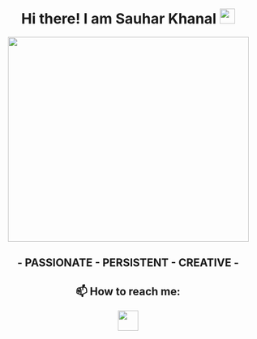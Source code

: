<div align="center">
  <h1> Hi there! I am Sauhar Khanal <img src="https://media.giphy.com/media/Xzd3IrFzLskG3ermeJ/giphy.gif"  width="30px" /> </h1>

<!--
**sauhark/sauhark** is a ✨ _special_ ✨ repository because its `README.md` (this file) appears on your GitHub profile.

Here are some ideas to get you started:

- 🔭 I’m currently working on ...
- 🌱 I’m currently learning ...
- 👯 I’m looking to collaborate on ...
- 🤔 I’m looking for help with ...
- 💬 Ask me about ...
- 📫 How to reach me: ...
- 😄 Pronouns: ...
- ⚡ Fun fact: ...
-->


<img src="https://cdn.dribbble.com/userupload/22906166/file/original-ffcac8e074af7de5e6ac6db9873dff66.gif" height="405px" width="475px" />
<h2>- PASSIONATE - PERSISTENT - CREATIVE - </h2>
 
 <h2>📫 How to reach me:</h2>
 <a href="https://www.linkedin.com/in/sauhar-khanal-87b058199"><img src="https://1000logos.net/wp-content/uploads/2017/03/Color-of-the-LinkedIn-Logo.jpg" width="40" /></a>

</div>
